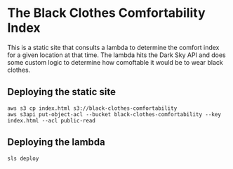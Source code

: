 # The Black Clothes Comfortability Index
This is a static site that consults a lambda to determine the comfort index for a given location at that time. The lambda hits the Dark Sky API and does some custom logic to determine how comoftable it would be to wear black clothes.

## Deploying the static site
```
aws s3 cp index.html s3://black-clothes-comfortability
aws s3api put-object-acl --bucket black-clothes-comfortability --key index.html --acl public-read
```

## Deploying the lambda
```
sls deploy
```

